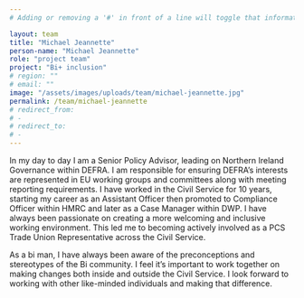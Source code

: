 ```yaml
---
# Adding or removing a '#' in front of a line will toggle that information off and on from being processed. 

layout: team
title: "Michael Jeannette"
person-name: "Michael Jeannette"
role: "project team"
project: "Bi+ inclusion"
# region: ""
# email: ""
image: "/assets/images/uploads/team/michael-jeannette.jpg"
permalink: /team/michael-jeannette
# redirect_from: 
# - 
# redirect_to: 
# - 
---
```


In my day to day I am a Senior Policy Advisor, leading on Northern Ireland Governance within DEFRA. I am responsible for ensuring DEFRA’s interests are represented in EU working groups and committees along with meeting reporting requirements. I have worked in the Civil Service for 10 years, starting my career as an Assistant Officer then promoted to Compliance Officer within HMRC and later as a Case Manager within DWP. I have always been passionate on creating a more welcoming and inclusive working environment. This led me to becoming actively involved as a PCS Trade Union Representative across the Civil Service.

As a bi man, I have always been aware of the preconceptions and stereotypes of the Bi community. I feel it’s important to work together on making changes both inside and outside the Civil Service.  I look forward to working with other like-minded individuals and making that difference. 
